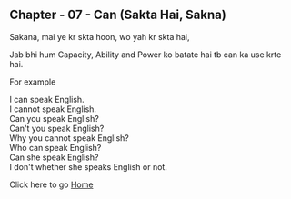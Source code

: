 ## Chapter - 07 - Can (Sakta Hai, Sakna)

Sakana, mai ye kr skta hoon, wo yah kr skta hai,

Jab bhi hum Capacity, Ability and Power ko batate hai tb can ka use krte hai.

For example 

I can speak English.<br>
I cannot speak English.<br>
Can you speak English?<br>
Can't you speak English?<br>
Why you cannot speak English?<br>
Who can speak English?<br>
Can she speak English?<br>
I don't whether she speaks English or not.<br>


Click here to go [Home](/apps/courses/english/readme.md)